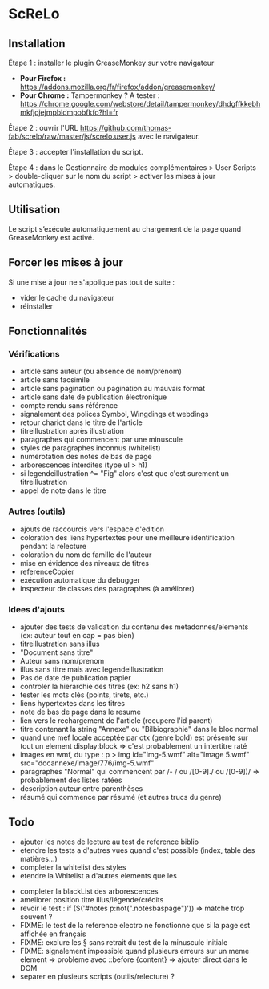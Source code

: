 ScReLo
======

## Installation

Étape 1 : installer le plugin GreaseMonkey sur votre navigateur

- **Pour Firefox :** https://addons.mozilla.org/fr/firefox/addon/greasemonkey/
- **Pour Chrome :** Tampermonkey ? A tester : https://chrome.google.com/webstore/detail/tampermonkey/dhdgffkkebhmkfjojejmpbldmpobfkfo?hl=fr

Étape 2 : ouvrir l'URL https://github.com/thomas-fab/screlo/raw/master/js/screlo.user.js avec le navigateur.

Étape 3 : accepter l'installation du script.

Étape 4 : dans le Gestionnaire de modules complémentaires > User Scripts > double-cliquer sur le nom du script > activer les mises à jour automatiques.

## Utilisation

Le script s’exécute automatiquement au chargement de la page quand GreaseMonkey est activé.

## Forcer les mises à jour

Si une mise à jour ne s'applique pas tout de suite :

* vider le cache du navigateur
* réinstaller

## Fonctionnalités 

### Vérifications
    
* article sans auteur (ou absence de nom/prénom)
* article sans facsimile
* article sans pagination ou pagination au mauvais format
* article sans date de publication électronique
* compte rendu sans référence
* signalement des polices Symbol, Wingdings et webdings
* retour chariot dans le titre de l'article
* titreillustration après illustration
* paragraphes qui commencent par une minuscule
* styles de paragraphes inconnus (whitelist)
* numérotation des notes de bas de page
* arborescences interdites (type ul > h1)
* si legendeillustration ^= "Fig" alors c'est que c'est surement un titreillustration
* appel de note dans le titre
	   
    
### Autres (outils)
       
* ajouts de raccourcis vers l'espace d'edition
* coloration des liens hypertextes pour une meilleure identification pendant la relecture
* coloration du nom de famille de l'auteur
* mise en évidence des niveaux de titres
* referenceCopier
* exécution automatique du debugger
* inspecteur de classes des paragraphes (à améliorer) 
		
### Idees d'ajouts
	
* ajouter des tests de validation du contenu des metadonnes/elements (ex: auteur tout en cap = pas bien)
* titreillustration sans illus
* "Document sans titre"
* Auteur sans nom/prenom
* illus sans titre mais avec legendeillustration
* Pas de date de publication papier	
* controler la hierarchie des titres (ex: h2 sans h1)
* tester les mots clés (points, tirets, etc.)
* liens hypertextes dans les titres
* note de bas de page dans le resume
* lien vers le rechargement de l'article (recupere l'id parent)
* titre contenant la string "Annexe" ou "Bilbiographie" dans le bloc normal
* quand une mef locale acceptée par otx (genre bold) est présente sur tout un element display:block => c'est probablement un intertitre raté
* images en wmf, du type : p > img id="img-5.wmf" alt="Image 5.wmf" src="docannexe/image/776/img-5.wmf"
* paragraphes "Normal" qui commencent par /- / ou /[0-9]\./ ou /[0-9]\)/ => probablement des listes ratées
* description auteur entre parenthèses
* résumé qui commence par résumé (et autres trucs du genre)

## Todo
		
* ajouter les notes de lecture au test de reference biblio
* etendre les tests a d'autres vues quand c'est possible (index, table des matières...)
* completer la whitelist des styles
* etendre la Whitelist a d'autres elements que les <p>
* completer la blackList des arborescences
* ameliorer position titre illus/légende/crédits
* revoir le test : if ($('#notes p:not(".notesbaspage")')) => matche trop souvent ?
* FIXME: le test de la reference electro ne fonctionne que si la page est affichée en français
* FIXME: exclure les § sans retrait du test de la minuscule initiale
* FIXME: signalement impossible quand plusieurs erreurs sur un meme element => probleme avec ::before {content} => ajouter direct dans le DOM
* separer en plusieurs scripts (outils/relecture) ?